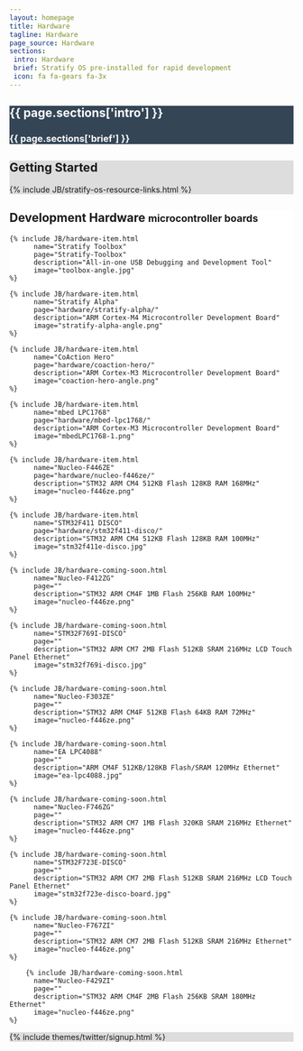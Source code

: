 ```yaml
---
layout: homepage
title: Hardware
tagline: Hardware
page_source: Hardware
sections:
 intro: Hardware
 brief: Stratify OS pre-installed for rapid development
 icon: fa fa-gears fa-3x
---
```


<div style="background: #344555; color: #fff;">
	<div class="container">
  <div class="row header_row">
			<div class="col-md-3 text-center">
				<h2><i class="{{ page.sections['icon'] }}"></i></h2>
			</div>
			<div class="col-md-9">
				<h2><b>{{ page.sections['intro'] }}</b></h2>
				<h3>{{ page.sections['brief'] }}</h3>
			</div>
		</div>
	</div>
</div>

<div style="background: #ddd; height: auto">
<div class="container">
  <h2>Getting <b>Started</b></h2>
  </div>
  {% include JB/stratify-os-resource-links.html %}
</div>

<div style="background: #fff;">
	<div class="container">

  <h2>Development <b>Hardware</b> <small>microcontroller boards</small></h2>

  <div class="row">

    {% include JB/hardware-item.html
          name="Stratify Toolbox"
          page="Stratify-Toolbox"
          description="All-in-one USB Debugging and Development Tool"
          image="toolbox-angle.jpg"
    %}

    {% include JB/hardware-item.html
          name="Stratify Alpha"
          page="hardware/stratify-alpha/"
          description="ARM Cortex-M4 Microcontroller Development Board"
          image="stratify-alpha-angle.png"
    %}

    {% include JB/hardware-item.html
          name="CoAction Hero"
          page="hardware/coaction-hero/"
          description="ARM Cortex-M3 Microcontroller Development Board"
          image="coaction-hero-angle.png"
    %}

    {% include JB/hardware-item.html
          name="mbed LPC1768"
          page="hardware/mbed-lpc1768/"
          description="ARM Cortex-M3 Microcontroller Development Board"
          image="mbedLPC1768-1.png"
    %}

    {% include JB/hardware-item.html
          name="Nucleo-F446ZE"
          page="hardware/nucleo-f446ze/"
          description="STM32 ARM CM4 512KB Flash 128KB RAM 168MHz"
          image="nucleo-f446ze.png"
    %}

    {% include JB/hardware-item.html
          name="STM32F411 DISCO"
          page="hardware/stm32f411-disco/"
          description="STM32 ARM CM4 512KB Flash 128KB RAM 100MHz"
          image="stm32f411e-disco.jpg"
    %}

    {% include JB/hardware-coming-soon.html
          name="Nucleo-F412ZG"
          page=""
          description="STM32 ARM CM4F 1MB Flash 256KB RAM 100MHz"
          image="nucleo-f446ze.png"
    %}

    {% include JB/hardware-coming-soon.html
          name="STM32F769I-DISCO"
          page=""
          description="STM32 ARM CM7 2MB Flash 512KB SRAM 216MHz LCD Touch Panel Ethernet"
          image="stm32f769i-disco.jpg"
    %}

    {% include JB/hardware-coming-soon.html
          name="Nucleo-F303ZE"
          page=""
          description="STM32 ARM CM4F 512KB Flash 64KB RAM 72MHz"
          image="nucleo-f446ze.png"
    %}

    {% include JB/hardware-coming-soon.html
          name="EA LPC4088"
          page=""
          description="ARM CM4F 512KB/128KB Flash/SRAM 120MHz Ethernet"
          image="ea-lpc4088.jpg"
    %}
    
    {% include JB/hardware-coming-soon.html
          name="Nucleo-F746ZG"
          page=""
          description="STM32 ARM CM7 1MB Flash 320KB SRAM 216MHz Ethernet"
          image="nucleo-f446ze.png"
    %}

    {% include JB/hardware-coming-soon.html
          name="STM32F723E-DISCO"
          page=""
          description="STM32 ARM CM7 2MB Flash 512KB SRAM 216MHz LCD Touch Panel Ethernet"
          image="stm32f723e-disco-board.jpg"
    %}

    {% include JB/hardware-coming-soon.html
          name="Nucleo-F767ZI"
          page=""
          description="STM32 ARM CM7 2MB Flash 512KB SRAM 216MHz Ethernet"
          image="nucleo-f446ze.png"
    %}

        {% include JB/hardware-coming-soon.html
          name="Nucleo-F429ZI"
          page=""
          description="STM32 ARM CM4F 2MB Flash 256KB SRAM 180MHz Ethernet"
          image="nucleo-f446ze.png"
    %}

  

  </div>

</div>
</div>



<div style="background: #ddd;">
	<div class="container">
		{% include themes/twitter/signup.html %}
	</div>
</div>
